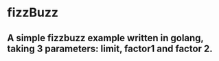 # fizzBuzz

## A simple fizzbuzz example written in golang, taking 3 parameters: limit, factor1 and factor 2.
